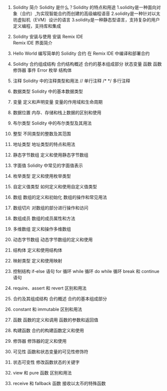 1. Solidity 简介
    Solidity 是什么？Solidity 的特点和用途
        1.solidity是一种面向对象（合约）,为实现智能合约而创建的高级编程语音
        2.solidity是一种针对以太坊虚拟机（EVM）设计的语言
        3.solidity是一种静态型语言，支持复杂的用户定义编程，支持库和集成
2. Solidity 安装与使用
    安装 Remix IDE  
    Remix IDE 界面简介
3. Hello World
    编写简单的 Solidity 合约
    在 Remix IDE 中编译和部署合约
4. Solidity 合约组成结构
    合约结构概述
    合约的基本组成部分
        状态变量
        函数
        函数修饰器
        事件
        Error
        枚举
        结构体
        <!-- // SPDX-License-Identifier: GPL-3.0
        pragma solidity ^0.8.17;
        contract Owner {
            // 结构体
            struct Identity {
                address addr;
                string name;
            }
            // 枚举
            enum State {
                HasOwner,
                NoOwner
            }
            // 事件
            event OwnerSet(address indexed oldOwnerAddr, address indexed newOwnerAddr);
            event OwnerRemoved(address indexed oldOwnerAddr);
            // 函数修饰器
            modifier isOwner() {
                require(msg.sender == owner.addr, "Caller is not owner");
                _;
            }
            // 状态变量
            Identity private owner;
            State private state;
            // 下面的都是函数            
            // 构造函数
            constructor(string memory name) {
                owner.addr = msg.sender;
                owner.name = name;
                state = State.HasOwner;
                emit OwnerSet(address(0), owner.addr);
            }
            // 普通函数
            function changeOwner(address addr, string calldata name) public isOwner {
                owner.addr = msg.sender;
                owner.name = name;
                emit OwnerSet(owner.addr, addr);
            }
            // 普通函数
            function removeOwner() public isOwner {
                emit OwnerRemoved(owner.addr);
                delete owner;
                state = State.NoOwner;
            }
            // 普通函数
            function getOwner() external view returns (address, string memory) {
                return (owner.addr, owner.name);
            }
            // 普通函数
            function getState() external view returns (State) {
                return state;
            }
        } -->
5. 注释
    Solidity 中的注释类型和用法
        // 单行注释
        /* */ 多行注释
    
6. 数据类型
Solidity 中的基本数据类型
7. 变量
定义和声明变量
变量的作用域和生命周期
8. 数据位置
内存、存储和栈上数据的区别和使用
9. 布尔类型
Solidity 中的布尔类型及其用法
10. 整型
不同类型的整数及其范围
11. 地址类型
地址类型的特点和用法
12. 静态字节数组
定义和使用静态字节数组
13. 字面值
Solidity 中常见的字面值表示
14. 枚举类型
定义和使用枚举类型
15. 自定义值类型
如何定义和使用自定义值类型
16. 数组
数组的定义和初始化
数组的操作和常见用法
17. 数组切片
对数组的部分进行操作和访问
18. 数组成员
数组的成员属性和方法
19. 多维数组
定义和操作多维数组
20. 动态字节数组
动态字节数组的定义和使用
21. 结构体
定义和使用结构体
22. 映射类型
定义和使用映射
23. 控制结构
if-else 语句
for 循环
while 循环
do while 循环
break 和 continue 语句
24. require、assert 和 revert
区别和用法
25. 合约及其组成结构
合约概述
合约的基本组成部分
26. constant 和 immutable
区别和用法
27. 函数
函数的定义和调用
函数的参数和返回值
28. 构建函数
合约的构建函数定义和使用
29. 修饰器
修饰器的定义和使用
30. 可见性
函数和状态变量的可见性修饰符
31. 状态可变性
修改函数状态的关键字
32. view 和 pure 函数
区别和用法
33. receive 和 fallback 函数
接收以太币的特殊函数